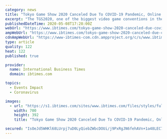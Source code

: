 ```yaml
---
category: news
title: "Tokyo Game Show 2020 Canceled Due To COVID-19 Pandemic, Online Expo Possible"
excerpt: "The TGS2020, one of the biggest video game conventions in the world, is canceled because of the Coronavirus outbreak."
publishedDateTime: 2020-05-08T17:28:00Z
webUrl: "https://www.ibtimes.com/tokyo-game-show-2020-canceled-due-covid-19-pandemic-online-expo-possible-2973009"
ampWebUrl: "https://www.ibtimes.com/tokyo-game-show-2020-canceled-due-covid-19-pandemic-online-expo-possible-2973009?amp=1"
cdnAmpWebUrl: "https://www-ibtimes-com.cdn.ampproject.org/c/s/www.ibtimes.com/tokyo-game-show-2020-canceled-due-covid-19-pandemic-online-expo-possible-2973009?amp=1"
type: article
quality: 122
heat: 122
published: true

provider:
  name: International Business Times
  domain: ibtimes.com

topics:
  - Events Impact
  - Coronavirus

images:
  - url: "https://s1.ibtimes.com/sites/www.ibtimes.com/files/styles/full/public/2012/03/27/254109-visitors-play-with-microsofts-xbox-360-consoles-at-the-tokyo-game-show.jpg"
    width: 700
    height: 392
    title: "Tokyo Game Show 2020 Canceled Due To COVID-19 Pandemic, Online Expo Possible"

secured: "IsOeJd5WHKl68LUrpj7uD0LyQiebZWbcDOUi/j9PxRgJN6fehAVn+1a48LEC7EXGSE9T0tILMapUQrWwWx8hyXHSVrsmXLeixViuL9d6AmvLtCzH5F6Q7uSEOaO/rAhUgImY/0bK9Xe7fWxdvN4+GkTkjZpTHRl+tx1bp9mlgu/y+qcgUBPfVntU8iGgK30qji+ZT6npWhPRke2I1wKZi2ZsYAfpAQve69xemoUoiWdpMr7sMWLKLiB+hbCBhWd5qYGhMUnjB/YqkBLLK0fIb5MVudzCA+YZvkzFFdkjpMA09Cv64N5BZg5AmZuvleuT;+3f4sMrRluFsGVjOe0uuRA=="
---
```


